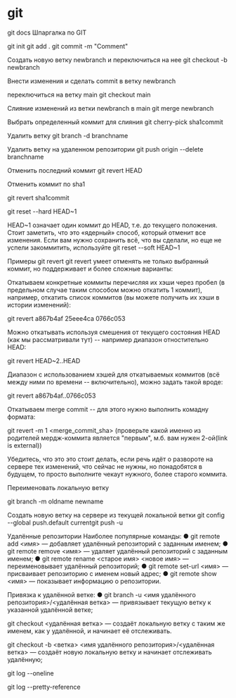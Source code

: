 # git
git docs
Шпаргалка по GIT


git init
git add .
git commit -m "Comment"

Создать новую ветку newbranch и переключиться на нее
git checkout -b newbranch

Внести изменения и сделать commit в ветку newbranch 

переключиться на ветку main
git checkout main

Слияние изменений из ветки newbranch в main
git merge newbranch

Выбрать определенный коммит для слияния
git cherry-pick sha1commit


Удалить ветку 
git branch -d branchname

Удалить ветку на удаленном репозитории
git push origin --delete branchname

Отменить последний коммит
git revert HEAD

Отменить коммит по sha1

git revert sha1commit

git reset --hard HEAD~1

HEAD~1 означает один коммит до HEAD, т.е. до текущего положения. 
Стоит заметить, что это «ядерный» способ, который отменит все 
изменения. Если вам нужно сохранить всё, что вы сделали, но еще не 
успели закоммитить, используйте git reset --soft HEAD~1

Примеры git revert
git revert умеет отменять не только выбранный коммит, но поддерживает и более сложные варианты:

Откатываем конкретные коммиты перечисляя их хэши через пробел (в предельном случае таким способом можно откатить 1 коммит), например, откатить список коммитов (вы можете получить их хэши в истории изменений):

git revert a867b4af 25eee4ca 0766c053

Можно откатывать используя смешения от текущего состояния HEAD (как мы рассматривали тут) -- например диапазон отностительно HEAD:

git revert HEAD~2..HEAD

Диапазон с использованием хэшей для откатываемых коммитов (всё между ними по времени -- включительно), можно задать такой вроде:

git revert a867b4af..0766c053

Откатываем merge commit -- для этого нужно выполнить комадну формата:

git revert -m 1 <merge_commit_sha>
(проверьте какой именно из родителей мердж-коммита является "первым", м.б. вам нужен 2-ой(link is external))

Убедитесь, что это это стоит делать, если речь идёт о развороте на сервере тех изменений, что сейчас не нужны, но понадобятся в будущем, то просто выполните чекаут нужного, более старого коммита.




Переименовать локальную ветку

git branch -m oldname newname

Создать новую ветку на сервере из текущей 
локальной ветки
git config --global push.default currentgit push -u


Удалённые репозитории
Наиболее популярные команды:
● git remote add <имя> <url> — добавляет удалённый репозиторий с заданным 
именем;
● git remote remove <имя> — удаляет удалённый репозиторий с заданным 
именем;
● git remote rename <старое имя> <новое имя> — переименовывает 
удалённый репозиторий;
● git remote set-url <имя> <url> — присваивает репозиторию с именем новый 
адрес;
● git remote show <имя> — показывает информацию о репозитории.


Привязка к удалённой ветке:
● git branch -u <имя удалённого репозитория>/<удалённая ветка> — 
привязывает текущую ветку к указанной удалённой ветке;

git checkout <удалённая ветка> — создаёт локальную ветку с таким же 
именем, как у удалённой, и начинает её отслеживать.

git checkout -b <ветка> <имя удалённого репозитория>/<удалённая ветка> — 
создаёт новую локальную ветку и начинает отслеживать удалённую;

git log --oneline

git log --pretty-reference
